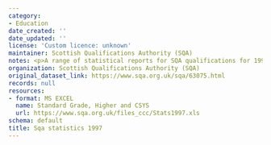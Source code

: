 ```yaml
---
category:
- Education
date_created: ''
date_updated: ''
license: 'Custom licence: unknown'
maintainer: Scottish Qualifications Authority (SQA)
notes: <p>A range of statistical reports for SQA qualifications for 1997.</p>
organization: Scottish Qualifications Authority (SQA)
original_dataset_link: https://www.sqa.org.uk/sqa/63075.html
records: null
resources:
- format: MS EXCEL
  name: Standard Grade, Higher and CSYS
  url: https://www.sqa.org.uk/files_ccc/Stats1997.xls
schema: default
title: Sqa statistics 1997
---
```

